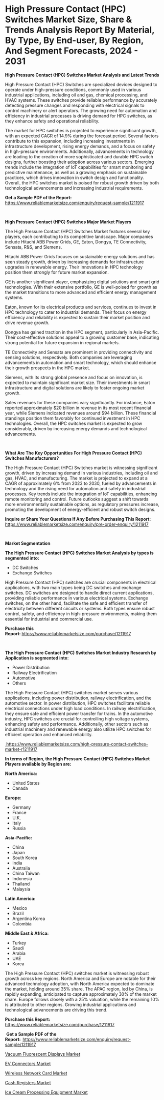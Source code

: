 <p><h1>High Pressure Contact (HPC) Switches Market Size, Share & Trends Analysis Report By Material, By Type, By End-user, By Region, And Segment Forecasts, 2024 - 2031</h1></p><p><strong>High Pressure Contact (HPC) Switches Market Analysis and Latest Trends</strong></p>
<p><p>High Pressure Contact (HPC) Switches are specialized devices designed to operate under high-pressure conditions, commonly used in various industrial applications, including oil and gas, chemical processing, and HVAC systems. These switches provide reliable performance by accurately detecting pressure changes and responding with electrical signals to control machinery or alert operators. The growing need for automation and efficiency in industrial processes is driving demand for HPC switches, as they enhance safety and operational reliability.</p><p>The market for HPC switches is projected to experience significant growth, with an expected CAGR of 14.9% during the forecast period. Several factors contribute to this expansion, including increasing investments in infrastructure development, rising energy demands, and a focus on safety in high-pressure environments. Additionally, advancements in technology are leading to the creation of more sophisticated and durable HPC switch designs, further boosting their adoption across various sectors. Emerging trends include the integration of IoT capabilities for smart monitoring and predictive maintenance, as well as a growing emphasis on sustainable practices, which drives innovation in switch design and functionality. Overall, the HPC switches market is poised for robust growth driven by both technological advancements and increasing industrial requirements.</p></p>
<p><strong>Get a Sample PDF of the Report:&nbsp;</strong> <a href="https://www.reliablemarketsize.com/enquiry/request-sample/1211917?utm_campaign=1131&utm_medium=2&utm_source=Github&utm_content=ia&utm_term=17122024&utm_id=high-pressure-contact-hpc-switches">https://www.reliablemarketsize.com/enquiry/request-sample/1211917</a></p>
<p>&nbsp;</p>
<p><strong>High Pressure Contact (HPC) Switches Major Market Players</strong></p>
<p><p>The High Pressure Contact (HPC) Switches Market features several key players, each contributing to its competitive landscape. Major companies include Hitachi ABB Power Grids, GE, Eaton, Dongya, TE Connectivity, Sensata, R&S, and Siemens.</p><p>Hitachi ABB Power Grids focuses on sustainable energy solutions and has seen steady growth, driven by increasing demands for infrastructure upgrades in renewable energy. Their innovations in HPC technology position them strongly for future market expansion.</p><p>GE is another significant player, emphasizing digital solutions and smart grid technologies. With their extensive portfolio, GE is well-poised for growth as the market transitions to more advanced and efficient energy management systems.</p><p>Eaton, known for its electrical products and services, continues to invest in HPC technology to cater to industrial demands. Their focus on energy efficiency and reliability is expected to sustain their market position and drive revenue growth.</p><p>Dongya has gained traction in the HPC segment, particularly in Asia-Pacific. Their cost-effective solutions appeal to a growing customer base, indicating strong potential for future expansion in regional markets.</p><p>TE Connectivity and Sensata are prominent in providing connectivity and sensing solutions, respectively. Both companies are leveraging advancements in automation and smart technology, which should enhance their growth prospects in the HPC market.</p><p>Siemens, with its strong global presence and focus on innovation, is expected to maintain significant market size. Their investments in smart infrastructure and digital solutions are likely to foster ongoing market growth.</p><p>Sales revenues for these companies vary significantly. For instance, Eaton reported approximately $20 billion in revenue in its most recent financial year, while Siemens indicated revenues around $94 billion. These financial standings position them favorably for continued investment in HPC technologies. Overall, the HPC switches market is expected to grow considerably, driven by increasing energy demands and technological advancements.</p></p>
<p>&nbsp;</p>
<p><strong>What Are The Key Opportunities For High Pressure Contact (HPC) Switches Manufacturers?</strong></p>
<p><p>The High Pressure Contact (HPC) Switches market is witnessing significant growth, driven by increasing demand in various industries, including oil and gas, HVAC, and manufacturing. The market is projected to expand at a CAGR of approximately 6% from 2023 to 2030, fueled by advancements in technology and the rising need for automation and safety in industrial processes. Key trends include the integration of IoT capabilities, enhancing remote monitoring and control. Future outlooks suggest a shift towards more environmentally sustainable options, as regulatory pressures increase, promoting the development of energy-efficient and robust switch designs.</p></p>
<p><strong>Inquire or Share Your Questions If Any Before Purchasing This Report:</strong> <a href="https://www.reliablemarketsize.com/enquiry/pre-order-enquiry/1211917?utm_campaign=1131&utm_medium=2&utm_source=Github&utm_content=ia&utm_term=17122024&utm_id=high-pressure-contact-hpc-switches">https://www.reliablemarketsize.com/enquiry/pre-order-enquiry/1211917</a></p>
<p>&nbsp;</p>
<p><strong>Market Segmentation</strong></p>
<p><strong>The High Pressure Contact (HPC) Switches Market Analysis by types is segmented into:</strong></p>
<p><ul><li>DC Switches</li><li>Exchange Switches</li></ul></p>
<p><p>High Pressure Contact (HPC) switches are crucial components in electrical applications, with two main types being DC switches and exchange switches. DC switches are designed to handle direct current applications, providing reliable performance in various electrical systems. Exchange switches, on the other hand, facilitate the safe and efficient transfer of electricity between different circuits or systems. Both types ensure robust control, safety, and efficiency in high-pressure environments, making them essential for industrial and commercial use.</p></p>
<p><strong>Purchase this Report:&nbsp;</strong><a href="https://www.reliablemarketsize.com/purchase/1211917?utm_campaign=1131&utm_medium=2&utm_source=Github&utm_content=ia&utm_term=17122024&utm_id=high-pressure-contact-hpc-switches">https://www.reliablemarketsize.com/purchase/1211917</a></p>
<p>&nbsp;</p>
<p><strong>The High Pressure Contact (HPC) Switches Market Industry Research by Application is segmented into:</strong></p>
<p><ul><li>Power Distribution</li><li>Railway Electrification</li><li>Automotive</li><li>Others</li></ul></p>
<p><p>The High Pressure Contact (HPC) switches market serves various applications, including power distribution, railway electrification, and the automotive sector. In power distribution, HPC switches facilitate reliable electrical connections under high load conditions. In railway electrification, they ensure safe and efficient power transfer for trains. In the automotive industry, HPC switches are crucial for controlling high voltage systems, enhancing safety and performance. Additionally, other sectors such as industrial machinery and renewable energy also utilize HPC switches for efficient operation and enhanced reliability.</p></p>
<p><a href="https://www.reliablemarketsize.com/high-pressure-contact-switches-market-r1211917?utm_campaign=1131&utm_medium=2&utm_source=Github&utm_content=ia&utm_term=17122024&utm_id=high-pressure-contact-hpc-switches">&nbsp;https://www.reliablemarketsize.com/high-pressure-contact-switches-market-r1211917</a></p>
<p><strong>In terms of Region, the High Pressure Contact (HPC) Switches Market Players available by Region are:</strong></p>
<p>
    <p> <strong> North America: </strong>
        <ul>
            <li>United States</li>
            <li>Canada</li>
        </ul>
        </p> 
    <p> <strong> Europe: </strong>
        <ul>
            <li>Germany</li>
            <li>France</li>
            <li>U.K.</li>
            <li>Italy</li>
            <li>Russia</li>
        </ul>
        </p> 
    <p> <strong> Asia-Pacific: </strong>
        <ul>
            <li>China</li>
            <li>Japan</li>
            <li>South Korea</li>
            <li>India</li>
            <li>Australia</li>
            <li>China Taiwan</li>
            <li>Indonesia</li>
            <li>Thailand</li>
            <li>Malaysia</li>
        </ul>
        </p> 
    <p> <strong> Latin America: </strong>
        <ul>
            <li>Mexico</li>
            <li>Brazil</li>
            <li>Argentina Korea</li>
            <li>Colombia</li>
        </ul>
        </p> 
    <p> <strong> Middle East & Africa: </strong>
        <ul>
            <li>Turkey</li>
            <li>Saudi</li>
            <li>Arabia</li>
            <li>UAE</li>
            <li>Korea</li>
        </ul>
    </p>
    </p>
<p><p>The High Pressure Contact (HPC) switches market is witnessing robust growth across key regions. North America and Europe are notable for their advanced technology adoption, with North America expected to dominate the market, holding around 35% share. The APAC region, led by China, is rapidly expanding, anticipated to capture approximately 30% of the market share. Europe follows closely with a 25% valuation, while the remaining 10% is attributed to other regions. Growing industrial applications and technological advancements are driving this trend.</p></p>
<p><strong>Purchase this Report: </strong><a href="https://www.reliablemarketsize.com/purchase/1211917?utm_campaign=1131&utm_medium=2&utm_source=Github&utm_content=ia&utm_term=17122024&utm_id=high-pressure-contact-hpc-switches">https://www.reliablemarketsize.com/purchase/1211917</a></p>
<p>&nbsp;<strong>Get a Sample PDF of the Report:&nbsp;&nbsp;</strong><a href="https://www.reliablemarketsize.com/enquiry/request-sample/1211917?utm_campaign=1131&utm_medium=2&utm_source=Github&utm_content=ia&utm_term=17122024&utm_id=high-pressure-contact-hpc-switches">https://www.reliablemarketsize.com/enquiry/request-sample/1211917</a></p>
<p><strong></strong></p>
<p><p><a href="https://www.linkedin.com/pulse/market-insights-vacuum-fluorescent-displays-75-cagr-from-0bsre?utm_campaign=1131&utm_medium=2&utm_source=Github&utm_content=ia&utm_term=17122024&utm_id=high-pressure-contact-hpc-switches">Vacuum Fluorescent Displays Market</a></p><p><a href="https://www.linkedin.com/pulse/global-ev-connectors-market-analysis-from-2024-2031-examining-yzooe?utm_campaign=1131&utm_medium=2&utm_source=Github&utm_content=ia&utm_term=17122024&utm_id=high-pressure-contact-hpc-switches">EV Connectors Market</a></p><p><a href="https://www.linkedin.com/pulse/trustworthy-market-insights-wireless-network-card-bwyke?utm_campaign=1131&utm_medium=2&utm_source=Github&utm_content=ia&utm_term=17122024&utm_id=high-pressure-contact-hpc-switches">Wireless Network Card Market</a></p><p><a href="https://www.linkedin.com/pulse/latest-developments-cash-registers-industry-market-size-r47yf?utm_campaign=1131&utm_medium=2&utm_source=Github&utm_content=ia&utm_term=17122024&utm_id=high-pressure-contact-hpc-switches">Cash Registers Market</a></p><p><a href="https://www.linkedin.com/pulse/charting-future-comprehensive-analysis-global-ice-cream-processing-4jkhf?utm_campaign=1131&utm_medium=2&utm_source=Github&utm_content=ia&utm_term=17122024&utm_id=high-pressure-contact-hpc-switches">Ice Cream Processing Equipment Market</a></p></p>